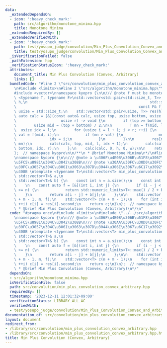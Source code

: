 ```yaml
---
data:
  _extendedDependsOn:
  - icon: ':heavy_check_mark:'
    path: src/algorithm/monotone_minima.hpp
    title: Monotone Minima
  _extendedRequiredBy: []
  _extendedVerifiedWith:
  - icon: ':heavy_check_mark:'
    path: test/yosupo_judge/convolution/Min_Plus_Convolution_Convex_and_Arbitrary.test.cpp
    title: test/yosupo_judge/convolution/Min_Plus_Convolution_Convex_and_Arbitrary.test.cpp
  _isVerificationFailed: false
  _pathExtension: hpp
  _verificationStatusIcon: ':heavy_check_mark:'
  attributes:
    document_title: Min Plus Convolution (Convex, Arbitrary)
    links: []
  bundledCode: "#line 2 \"src/convolution/min_plus_convolution_convex_arbitrary.hpp\"\
    \n#include <limits>\n#line 2 \"src/algorithm/monotone_minima.hpp\"\n#include <utility>\n\
    #include <vector>\nnamespace kyopro {\n\n/// @note f must be monotone\ntemplate\
    \ <typename T, typename F>\nstd::vector<std::pair<std::size_t, T>> monotone_minima(std::size_t\
    \ h,\n                                                       std::size_t w,\n\
    \                                                       const F& f) {\n    using\
    \ usize = std::size_t;\n    std::vector<std::pair<usize, T>> res(h);\n\n    const\
    \ auto calc = [&](const auto& calc, usize top, usize bottom, usize l,\n      \
    \                    usize r) -> void {\n        if (top >= bottom) return;\n\n\
    \        usize mid = (top + bottom) / 2;\n\n        T mn = f(mid, l);\n      \
    \  usize idx = l;\n        for (usize i = l + 1; i < r; ++i) {\n            T\
    \ val = f(mid, i);\n            if (mn > val) {\n                mn = val;\n \
    \               idx = i;\n            }\n        }\n\n        res[mid] = std::pair(idx,\
    \ mn);\n        calc(calc, top, mid, l, idx + 1);\n        calc(calc, mid + 1,\
    \ bottom, idx, r);\n    };\n    calc(calc, 0, h, 0, w);\n\n    return res;\n}\n\
    };  // namespace kyopro\n\n/**\n * @brief Monotone Minima\n*/\n#line 4 \"src/convolution/min_plus_convolution_convex_arbitrary.hpp\"\
    \nnamespace kyopro {\n\n/// @note a \u306F\u4E0B\u306B\u51F8\u3067\u3042\u308B\
    \u5FC5\u8981\u304C\u3042\u308B\n/// @note \u30AA\u30FC\u30D0\u30FC\u30D5\u30ED\
    \u30FC\u3057\u304C\u3061\u3063\u307D\u3044\u306E\u3067\u6C17\u3092\u4ED8\u3051\
    \u308B \ntemplate <typename T>\nstd::vector<T> min_plus_convolution_convex_arbitrary(const\
    \ std::vector<T>& a,\n                                                     const\
    \ std::vector<T>& b) {\n    const int n = a.size();\n    const int m = b.size();\n\
    \    \n    const auto f = [&](int i, int j) {\n        if (i - j < 0 || i - j\
    \ >= n) {\n            return std::numeric_limits<T>::max() / 2 + b[j];\n    \
    \    }\n        return a[i - j] + b[j];\n    };\n\n    std::vector res = monotone_minima<T>(n\
    \ + m - 1, m, f);\n    std::vector<T> c(n + m - 1);\n    for (int i = 0; i < (int)c.size();\
    \ ++i) c[i] = res[i].second;\n    return c;\n}\n};  // namespace kyopro\n\n/**\n\
    \ * @brief Min Plus Convolution (Convex, Arbitrary)\n*/\n"
  code: "#pragma once\n#include <limits>\n#include \"../../src/algorithm/monotone_minima.hpp\"\
    \nnamespace kyopro {\n\n/// @note a \u306F\u4E0B\u306B\u51F8\u3067\u3042\u308B\
    \u5FC5\u8981\u304C\u3042\u308B\n/// @note \u30AA\u30FC\u30D0\u30FC\u30D5\u30ED\
    \u30FC\u3057\u304C\u3061\u3063\u307D\u3044\u306E\u3067\u6C17\u3092\u4ED8\u3051\
    \u308B \ntemplate <typename T>\nstd::vector<T> min_plus_convolution_convex_arbitrary(const\
    \ std::vector<T>& a,\n                                                     const\
    \ std::vector<T>& b) {\n    const int n = a.size();\n    const int m = b.size();\n\
    \    \n    const auto f = [&](int i, int j) {\n        if (i - j < 0 || i - j\
    \ >= n) {\n            return std::numeric_limits<T>::max() / 2 + b[j];\n    \
    \    }\n        return a[i - j] + b[j];\n    };\n\n    std::vector res = monotone_minima<T>(n\
    \ + m - 1, m, f);\n    std::vector<T> c(n + m - 1);\n    for (int i = 0; i < (int)c.size();\
    \ ++i) c[i] = res[i].second;\n    return c;\n}\n};  // namespace kyopro\n\n/**\n\
    \ * @brief Min Plus Convolution (Convex, Arbitrary)\n*/"
  dependsOn:
  - src/algorithm/monotone_minima.hpp
  isVerificationFile: false
  path: src/convolution/min_plus_convolution_convex_arbitrary.hpp
  requiredBy: []
  timestamp: '2023-12-11 12:01:32+09:00'
  verificationStatus: LIBRARY_ALL_AC
  verifiedWith:
  - test/yosupo_judge/convolution/Min_Plus_Convolution_Convex_and_Arbitrary.test.cpp
documentation_of: src/convolution/min_plus_convolution_convex_arbitrary.hpp
layout: document
redirect_from:
- /library/src/convolution/min_plus_convolution_convex_arbitrary.hpp
- /library/src/convolution/min_plus_convolution_convex_arbitrary.hpp.html
title: Min Plus Convolution (Convex, Arbitrary)
---
```

